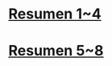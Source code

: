 # [Resumen 1~4](https://www.freecodecamp.org/learn/full-stack-developer/review-basic-css/review-basic-css)

# [Resumen 5~8](https://www.freecodecamp.org/learn/full-stack-developer/review-css-backgrounds-and-borders/review-css-backgrounds-and-borders)

